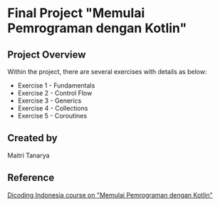 # Final Project "Memulai Pemrograman dengan Kotlin"

## Project Overview
Within the project, there are several exercises with details as below:
* Exercise 1 - Fundamentals
* Exercise 2 - Control Flow
* Exercise 3 - Generics
* Exercise 4 - Collections
* Exercise 5 - Coroutines

## Created by
Maitri Tanarya

## Reference
[Dicoding Indonesia course on "Memulai Pemrograman dengan Kotlin"](https://www.dicoding.com/)
